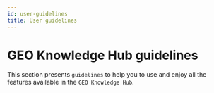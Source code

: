 ```yaml
---
id: user-guidelines
title: User guidelines
---
```


# GEO Knowledge Hub guidelines

This section presents `guidelines` to help you to use and enjoy all the features available in the `GEO Knowledge Hub`.

